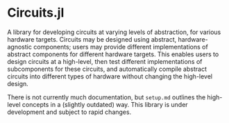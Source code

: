 # Circuits.jl

A library for developing circuits at varying levels of abstraction, for various hardware targets.
Circuits may be designed using abstract, hardware-agnostic components; users may provide different implementations
of abstract components for different hardware targets.  This enables users to design circuits at a high-level,
then test different implementations of subcomponents for these circuits, and automatically compile abstract
circuits into different types of hardware without changing the high-level design.

There is not currently much documentation, but `setup.md` outlines the high-level concepts in a (slightly outdated) way.
This library is under development and subject to rapid changes.

